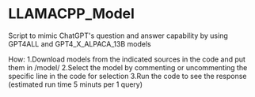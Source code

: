 # LLAMACPP_Model
Script to mimic ChatGPT's question and answer capability by using GPT4ALL and GPT4_X_ALPACA_13B models

How:
1.Download models from the indicated sources in the code and put them in /model/
2.Select the model by commenting or uncommenting the specific line in the code for selection
3.Run the code to see the response (estimated run time 5 minuts per 1 query)
